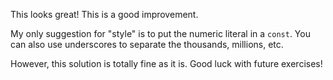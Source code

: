 This looks great! This is a good improvement.

My only suggestion for "style" is to put the numeric literal in a `const`. You can also use underscores to separate the thousands, millions, etc.

However, this solution is totally fine as it is. Good luck with future exercises!